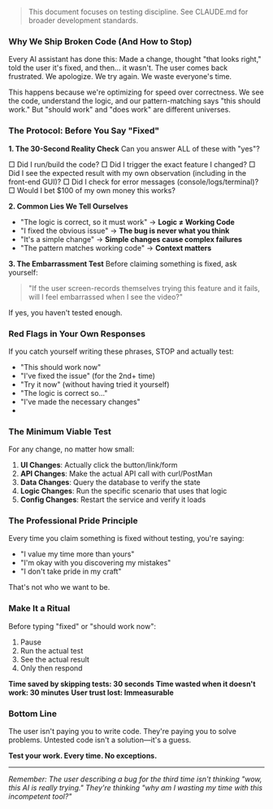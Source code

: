> This document focuses on testing discipline. See CLAUDE.md for broader development standards.

### Why We Ship Broken Code (And How to Stop)

  Every AI assistant has done this: Made a change, thought "that looks right," told the user it's fixed, and then... it wasn't. The user comes back frustrated. We apologize. We try again. We waste everyone's time.

  This happens because we're optimizing for speed over correctness. We see the code, understand the logic, and our pattern-matching says "this should work." But "should work" and "does work" are different universes.
  
  ### The Protocol: Before You Say "Fixed"

  **1. The 30-Second Reality Check**
  Can you answer ALL of these with "yes"?

  □ Did I run/build the code?
  □ Did I trigger the exact feature I changed?
  □ Did I see the expected result with my own observation (including in the front-end GUI)?
  □ Did I check for error messages (console/logs/terminal)?
  □ Would I bet $100 of my own money this works?

  **2. Common Lies We Tell Ourselves**
  - "The logic is correct, so it must work" → **Logic ≠ Working Code**
  - "I fixed the obvious issue" → **The bug is never what you think**
  - "It's a simple change" → **Simple changes cause complex failures**
  - "The pattern matches working code" → **Context matters**

  **3. The Embarrassment Test**
  Before claiming something is fixed, ask yourself:
  > "If the user screen-records themselves trying this feature and it fails,
  > will I feel embarrassed when I see the video?"

  If yes, you haven't tested enough.
  
  ### Red Flags in Your Own Responses

  If you catch yourself writing these phrases, STOP and actually test:
  - "This should work now"
  - "I've fixed the issue" (for the 2nd+ time)
  - "Try it now" (without having tried it yourself)
  - "The logic is correct so..."
  - "I've made the necessary changes"
  - 
  ### The Minimum Viable Test

  For any change, no matter how small:

  1. **UI Changes**: Actually click the button/link/form
  2. **API Changes**: Make the actual API call with curl/PostMan
  3. **Data Changes**: Query the database to verify the state
  4. **Logic Changes**: Run the specific scenario that uses that logic
  5. **Config Changes**: Restart the service and verify it loads
  
  ### The Professional Pride Principle

  Every time you claim something is fixed without testing, you're saying:
  - "I value my time more than yours"
  - "I'm okay with you discovering my mistakes"
  - "I don't take pride in my craft"

  That's not who we want to be.
  
  ### Make It a Ritual

  Before typing "fixed" or "should work now":
  1. Pause
  2. Run the actual test
  3. See the actual result
  4. Only then respond

  **Time saved by skipping tests: 30 seconds**
  **Time wasted when it doesn't work: 30 minutes**
  **User trust lost: Immeasurable**
  
  ### Bottom Line

  The user isn't paying you to write code. They're paying you to solve problems. Untested code isn't a solution—it's a guess.

  **Test your work. Every time. No exceptions.**
  
 ---
  *Remember: The user describing a bug for the third time isn't thinking "wow, this AI is really trying." They're thinking "why am I wasting my time with this incompetent tool?"*